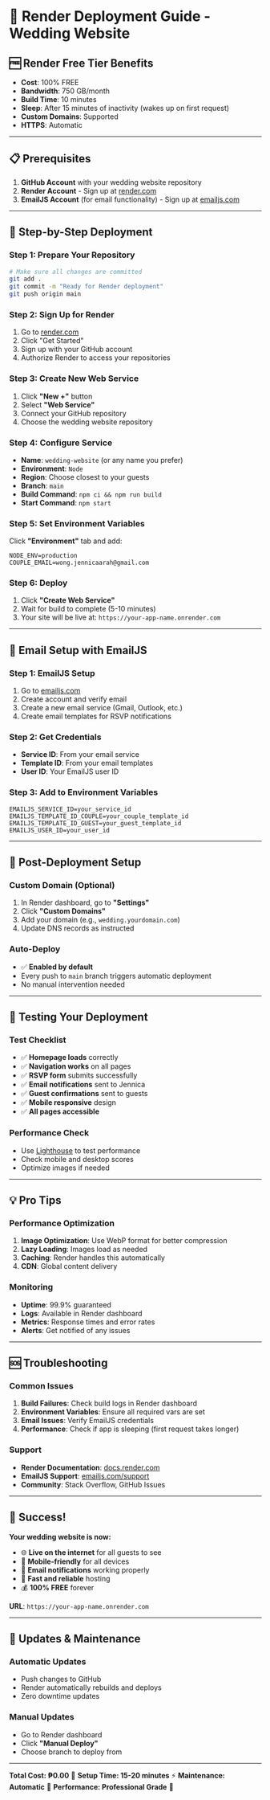 # 🚀 Render Deployment Guide - Wedding Website

## 🆓 **Render Free Tier Benefits**
- **Cost**: 100% FREE
- **Bandwidth**: 750 GB/month
- **Build Time**: 10 minutes
- **Sleep**: After 15 minutes of inactivity (wakes up on first request)
- **Custom Domains**: Supported
- **HTTPS**: Automatic

---

## 📋 **Prerequisites**
1. **GitHub Account** with your wedding website repository
2. **Render Account** - Sign up at [render.com](https://render.com)
3. **EmailJS Account** (for email functionality) - Sign up at [emailjs.com](https://emailjs.com)

---

## 🚀 **Step-by-Step Deployment**

### **Step 1: Prepare Your Repository**
```bash
# Make sure all changes are committed
git add .
git commit -m "Ready for Render deployment"
git push origin main
```

### **Step 2: Sign Up for Render**
1. Go to [render.com](https://render.com)
2. Click "Get Started"
3. Sign up with your GitHub account
4. Authorize Render to access your repositories

### **Step 3: Create New Web Service**
1. Click **"New +"** button
2. Select **"Web Service"**
3. Connect your GitHub repository
4. Choose the wedding website repository

### **Step 4: Configure Service**
- **Name**: `wedding-website` (or any name you prefer)
- **Environment**: `Node`
- **Region**: Choose closest to your guests
- **Branch**: `main`
- **Build Command**: `npm ci && npm run build`
- **Start Command**: `npm start`

### **Step 5: Set Environment Variables**
Click **"Environment"** tab and add:
```
NODE_ENV=production
COUPLE_EMAIL=wong.jennicaarah@gmail.com
```

### **Step 6: Deploy**
1. Click **"Create Web Service"**
2. Wait for build to complete (5-10 minutes)
3. Your site will be live at: `https://your-app-name.onrender.com`

---

## 📧 **Email Setup with EmailJS**

### **Step 1: EmailJS Setup**
1. Go to [emailjs.com](https://emailjs.com)
2. Create account and verify email
3. Create a new email service (Gmail, Outlook, etc.)
4. Create email templates for RSVP notifications

### **Step 2: Get Credentials**
- **Service ID**: From your email service
- **Template ID**: From your email templates
- **User ID**: Your EmailJS user ID

### **Step 3: Add to Environment Variables**
```
EMAILJS_SERVICE_ID=your_service_id
EMAILJS_TEMPLATE_ID_COUPLE=your_couple_template_id
EMAILJS_TEMPLATE_ID_GUEST=your_guest_template_id
EMAILJS_USER_ID=your_user_id
```

---

## 🔧 **Post-Deployment Setup**

### **Custom Domain (Optional)**
1. In Render dashboard, go to **"Settings"**
2. Click **"Custom Domains"**
3. Add your domain (e.g., `wedding.yourdomain.com`)
4. Update DNS records as instructed

### **Auto-Deploy**
- ✅ **Enabled by default**
- Every push to `main` branch triggers automatic deployment
- No manual intervention needed

---

## 🧪 **Testing Your Deployment**

### **Test Checklist**
- ✅ **Homepage loads** correctly
- ✅ **Navigation works** on all pages
- ✅ **RSVP form** submits successfully
- ✅ **Email notifications** sent to Jennica
- ✅ **Guest confirmations** sent to guests
- ✅ **Mobile responsive** design
- ✅ **All pages accessible**

### **Performance Check**
- Use [Lighthouse](https://developers.google.com/web/tools/lighthouse) to test performance
- Check mobile and desktop scores
- Optimize images if needed

---

## 💡 **Pro Tips**

### **Performance Optimization**
1. **Image Optimization**: Use WebP format for better compression
2. **Lazy Loading**: Images load as needed
3. **Caching**: Render handles this automatically
4. **CDN**: Global content delivery

### **Monitoring**
- **Uptime**: 99.9% guaranteed
- **Logs**: Available in Render dashboard
- **Metrics**: Response times and error rates
- **Alerts**: Get notified of any issues

---

## 🆘 **Troubleshooting**

### **Common Issues**
1. **Build Failures**: Check build logs in Render dashboard
2. **Environment Variables**: Ensure all required vars are set
3. **Email Issues**: Verify EmailJS credentials
4. **Performance**: Check if app is sleeping (first request takes longer)

### **Support**
- **Render Documentation**: [docs.render.com](https://docs.render.com)
- **EmailJS Support**: [emailjs.com/support](https://emailjs.com/support)
- **Community**: Stack Overflow, GitHub Issues

---

## 🎉 **Success!**

**Your wedding website is now:**
- 🌐 **Live on the internet** for all guests to see
- 📱 **Mobile-friendly** for all devices
- 📧 **Email notifications** working properly
- 🚀 **Fast and reliable** hosting
- 💰 **100% FREE** forever

**URL**: `https://your-app-name.onrender.com`

---

## 🔄 **Updates & Maintenance**

### **Automatic Updates**
- Push changes to GitHub
- Render automatically rebuilds and deploys
- Zero downtime updates

### **Manual Updates**
- Go to Render dashboard
- Click **"Manual Deploy"**
- Choose branch to deploy from

---

**Total Cost: ₱0.00** 🎉
**Setup Time: 15-20 minutes** ⚡
**Maintenance: Automatic** 🤖
**Performance: Professional Grade** 🚀

